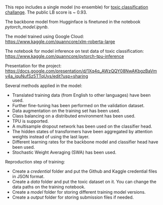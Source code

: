 This repo includes a single model (no ensemble) for [toxic classification challange](https://www.kaggle.com/c/jigsaw-multilingual-toxic-comment-classification/overview). The public LB score is ~ 0.93.

The backbone model from Hugginface is finetuned in the notebook _pytorch_model.ipynb_.

The model trained using Google Cloud: https://www.kaggle.com/quanncore/xlm-roberta-large

The notebook for model inference on test data of toxic classification: https://www.kaggle.com/quanncore/pytorch-tpu-inference

Presentation for the project: https://docs.google.com/presentation/d/1Xq4q_AWzQQY08NwAKbgzBaVmv4a_iquNufSz5TTqUys/edit?usp=sharing

Several methods applied in the model:
- Translated training data (from English to other languages) have been used.
- Further fine-tuning has been performed on the validation dataset.
- Data augmentation on the training set has been used.
- Class balancing on a distributed environment has been used.
- TPU is supported.
- A multisample dropout network has been used on the classifier head.
- The hidden states of transformers have been aggregated by attention weights instead of using the last layer.
- Different learning rates for the backbone model and classifier head have been used.
- Stochastic Weight Averaging (SWA) has been used.

Reproduction step of training:
- Create a _credential_ folder and put the Github and Kaggle credential files in JSON format.
- Create a _data_ folder and put the toxic dataset on it. You can change the data paths on the training notebook.
- Create a _model_ folder for storing different training model versions.
- Create a _output_ folder for storing submission files if needed.
